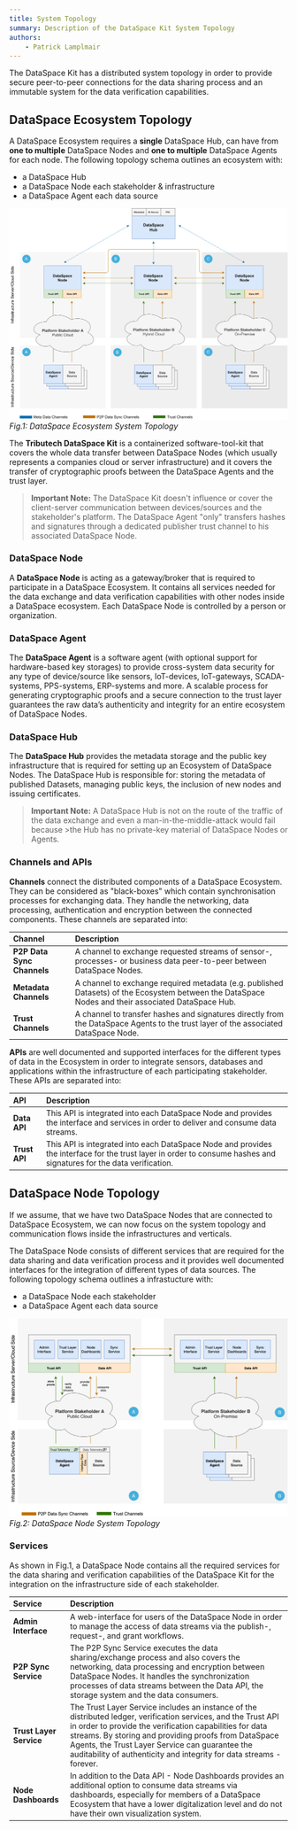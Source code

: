 ```yaml
---
title: System Topology
summary: Description of the DataSpace Kit System Topology
authors:
    - Patrick Lamplmair
---
```


The DataSpace Kit has a distributed system topology in order to provide secure peer-to-peer connections for the data sharing process and an immutable system for the data verification capabilities.

## DataSpace Ecosystem Topology

A DataSpace Ecosystem requires a **single** DataSpace Hub, can have from **one to multiple** DataSpace Nodes and **one to multiple** DataSpace Agents for each node. The following topology schema outlines an ecosystem with:

- a DataSpace Hub
- a DataSpace Node each stakeholder & infrastructure
- a DataSpace Agent each data source

![DataSpace Topology Schema](img/dsk-topology.png)
*Fig.1: DataSpace Ecosystem System Topology*

The **Tributech DataSpace Kit** is a containerized software-tool-kit that covers the whole data transfer between DataSpace Nodes (which usually represents a companies cloud or server infrastructure) and it covers the transfer of cryptographic proofs between the DataSpace Agents and the trust layer.

> **Important Note:** The DataSpace Kit doesn't influence or cover the client-server communication between devices/sources and the stakeholder's platform. The DataSpace Agent "only" transfers hashes and signatures through a dedicated publisher trust channel to his associated DataSpace Node.

### DataSpace Node

A **DataSpace Node** is acting as a gateway/broker that is required to participate in a DataSpace Ecosystem. It contains all services needed for the data exchange and data verification capabilities with other nodes inside a DataSpace ecosystem. Each DataSpace Node is controlled by a person or organization.

### DataSpace Agent

The **DataSpace Agent** is a software agent (with optional support for hardware-based key storages) to provide cross-system data security for any type of device/source like sensors, IoT-devices, IoT-gateways, SCADA-systems, PPS-systems, ERP-systems and more. A scalable process for generating cryptographic proofs and a secure connection to the trust layer guarantees the raw data’s authenticity and integrity for an entire ecosystem of DataSpace Nodes.

### DataSpace Hub

The **DataSpace Hub** provides the metadata storage and the public key infrastructure that is required for setting up an Ecosystem of DataSpace Nodes. The DataSpace Hub is responsible for: storing the metadata of published Datasets, managing public keys, the inclusion of new nodes and issuing certificates.

>**Important Note:** A DataSpace Hub is not on the route of the traffic of the data exchange and even a man-in-the-middle-attack would fail because >the Hub has no private-key material of DataSpace Nodes or Agents.

### Channels and APIs

**Channels** connect the distributed components of a DataSpace Ecosystem. They can be considered as "black-boxes" which contain synchronisation processes for exchanging data. They handle the networking, data processing, authentication and encryption between the connected components. These channels are separated into:

| Channel       | Description |
| :---          |    :----    |
| **P2P Data Sync Channels**  | A channel to exchange requested streams of sensor-, processes- or business data peer-to-peer between DataSpace Nodes.|
| **Metadata Channels**    | A channel to exchange required metadata (e.g. published Datasets) of the Ecosystem between the DataSpace Nodes and their associated DataSpace Hub.|
| **Trust Channels**  | A channel to transfer hashes and signatures directly from the DataSpace Agents to the trust layer of the associated DataSpace Node.|

**APIs** are well documented and supported interfaces for the different types of data in the Ecosystem in order to integrate sensors, databases and applications within the infrastructure of each participating stakeholder. These APIs are separated into:

| API       | Description |
| :---          |    :----    |
| **Data API** | This API is integrated into each DataSpace Node and provides the interface and services in order to deliver and consume data streams. |
| **Trust API** | This API is integrated into each DataSpace Node and provides the interface for the trust layer in order to consume hashes and signatures for the data verification. |

## DataSpace Node Topology

If we assume, that we have two DataSpace Nodes that are connected to DataSpace Ecosystem, we can now focus on the system topology and communication flows inside the infrastructures and verticals.

The DataSpace Node consists of different services that are required for the data sharing and data verification process and it provides well documented interfaces for the integration of different types of data sources. The following topology schema outlines a infrastucture with:

- a DataSpace Node each stakeholder
- a DataSpace Agent each data source

![DataSpace Node Topology Schema](img/dataspace-node-topology-schema.png)
*Fig.2: DataSpace Node System Topology*

### Services

As shown in Fig.1, a DataSpace Node contains all the required services for the data sharing and verification capabilities of the DataSpace Kit for the integration on the infrastructure side of each stakeholder.

| Service       | Description |
| :---          |    :----    |
| **Admin Interface** | A web-interface for users of the DataSpace Node in order to manage the access of data streams via the publish-, request-, and grant workflows. |
| **P2P Sync Service** | The P2P Sync Service executes the data sharing/exchange process and also covers the networking, data processing and encryption between DataSpace Nodes. It handles the synchronization processes of data streams between the Data API, the storage system and the data consumers. |
| **Trust Layer Service** | The Trust Layer Service includes an instance of the distributed ledger, verification services, and the Trust API in order to provide the verification capabilities for data streams. By storing and providing proofs from DataSpace Agents, the Trust Layer Service can guarantee the auditability of authenticity and integrity for data streams - forever.|
| **Node Dashboards** | In addition to the Data API - Node Dashboards provides an additional option to consume data streams via dashboards, especially for members of a DataSpace Ecosystem that have a lower digitalization level and do not have their own visualization system.|
